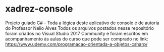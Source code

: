 # xadrez-console
Projeto guiado C# - 
Toda a lógica deste aplicativo de console é de autoria do Professor Nelio Alves
Todos os arquivos postados nesse repositório foram criados no Visual Studio 2017 Community
e foram escritos em acompanhamento às aulas do curso que pode ser comprado no link:
https://www.udemy.com/programacao-orientada-a-objetos-csharp/
